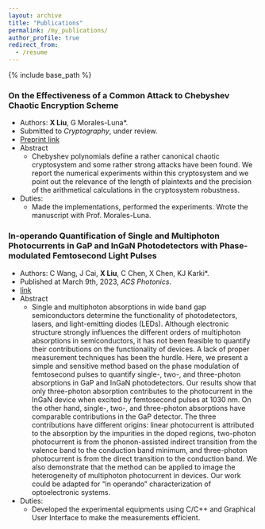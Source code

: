 ```yaml
---
layout: archive
title: "Publications"
permalink: /my_publications/
author_profile: true
redirect_from:
  - /resume
---
```


{% include base_path %}

### On the Effectiveness of a Common Attack to Chebyshev Chaotic Encryption Scheme
* Authors: **X Liu**, G Morales-Luna*.
* Submitted to *Cryptography*, under review.
* [Preprint link](https://www.preprints.org/manuscript/202412.0745/v1)
* Abstract
  * Chebyshev polynomials define a rather canonical chaotic cryptosystem and some rather strong attacks have been found. We report the numerical experiments within this cryptosystem and we point out the relevance of the length of plaintexts and the precision of the arithmetical calculations in the cryptosystem robustness.
* Duties:
  * Made the implementations, performed the experiments. Wrote the manuscript with Prof. Morales-Luna.

### In-operando Quantification of Single and Multiphoton Photocurrents in GaP and InGaN Photodetectors with Phase-modulated Femtosecond Light Pulses
* Authors: C Wang, J Cai, **X Liu**, C Chen, X Chen, KJ Karki*.
* Published at March 9th, 2023, *ACS Photonics*.
* [link](https://pubs.acs.org/doi/10.1021/acsphotonics.2c01851)
* Abstract
  * Single and multiphoton absorptions in wide band gap semiconductors determine the functionality of photodetectors, lasers, and light-emitting diodes (LEDs). Although electronic structure strongly influences the different orders of multiphoton absorptions in semiconductors, it has not been feasible to quantify their contributions on the functionality of devices. A lack of proper measurement techniques has been the hurdle. Here, we present a simple and sensitive method based on the phase modulation of femtosecond pulses to quantify single-, two-, and three-photon absorptions in GaP and InGaN photodetectors. Our results show that only three-photon absorption contributes to the photocurrent in the InGaN device when excited by femtosecond pulses at 1030 nm. On the other hand, single-, two-, and three-photon absorptions have comparable contributions in the GaP detector. The three contributions have different origins: linear photocurrent is attributed to the absorption by the impurities in the doped regions, two-photon photocurrent is from the phonon-assisted indirect transition from the valence band to the conduction band minimum, and three-photon photocurrent is from the direct transition to the conduction band. We also demonstrate that the method can be applied to image the heterogeneity of multiphoton photocurrent in devices. Our work could be adapted for “in operando” characterization of optoelectronic systems.
* Duties:
  * Developed the experimental equipments using C/C++ and Graphical User Interface to make the measurements efficient.
